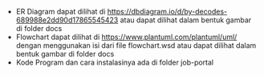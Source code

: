 -   ER Diagram dapat dilihat di https://dbdiagram.io/d/by-decodes-689988e2dd90d17865545423 atau dapat dilihat dalam bentuk gambar di folder docs
-   Flowchart dapat dilihat di https://www.plantuml.com/plantuml/uml/ dengan menggunakan isi dari file flowchart.wsd atau dapat dilihat dalam bentuk gambar di folder docs
-   Kode Program dan cara instalasinya ada di folder job-portal
